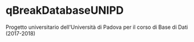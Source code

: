 # qBreakDatabaseUNIPD
Progetto universitario dell'Università di Padova per il corso di Base di Dati (2017-2018)
